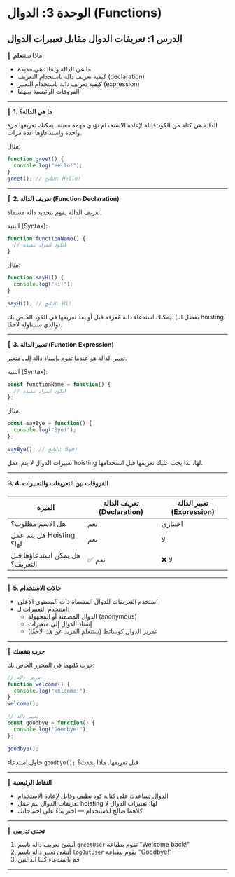 # الوحدة 3: الدوال (Functions)

## الدرس 1: تعريفات الدوال مقابل تعبيرات الدوال

🧠 **ماذا ستتعلم**
*	ما هي الدالة ولماذا هي مفيدة
*	كيفية تعريف دالة باستخدام التعريف (declaration)
*	كيفية تعريف دالة باستخدام التعبير (expression)
*	الفروقات الرئيسية بينهما

---

🔧 **1. ما هي الدالة؟**

الدالة هي كتلة من الكود قابلة لإعادة الاستخدام تؤدي مهمة معينة. يمكنك تعريفها مرة واحدة واستدعاؤها عدة مرات.

مثال:
```javascript
function greet() {
  console.log("Hello!");
}
greet(); // الناتج: Hello!
```

---

📝 **2. تعريف الدالة (Function Declaration)**

تعريف الدالة يقوم بتحديد دالة مسماة.

البنية (Syntax):
```javascript
function functionName() {
  // الكود المراد تنفيذه
}
```

مثال:
```javascript
function sayHi() {
  console.log("Hi!");
}

sayHi(); // الناتج: Hi!
```

يمكنك استدعاء دالة مُعرفة قبل أو بعد تعريفها في الكود الخاص بك. (بفضل الـ hoisting، والذي سنتناوله لاحقًا).

---

🧾 **3. تعبير الدالة (Function Expression)**

تعبير الدالة هو عندما تقوم بإسناد دالة إلى متغير.

البنية (Syntax):
```javascript
const functionName = function() {
  // الكود المراد تنفيذه
};
```

مثال:
```javascript
const sayBye = function() {
  console.log("Bye!");
};

sayBye(); // الناتج: Bye!
```

تعبيرات الدوال لا يتم عمل hoisting لها، لذا يجب عليك تعريفها قبل استخدامها.

---

🔍 **4. الفروقات بين التعريفات والتعبيرات**

| الميزة                      | تعريف الدالة (Declaration) | تعبير الدالة (Expression) |
|-----------------------------|-----------------------------|--------------------------|
| هل الاسم مطلوب؟             | نعم                         | اختياري                  |
| هل يتم عمل Hoisting لها؟     | نعم                         | لا                       |
| هل يمكن استدعاؤها قبل التعريف؟ | ✅ نعم                      | ❌ لا                    |

---

🔄 **5. حالات الاستخدام**
*	استخدم التعريفات للدوال المسماة ذات المستوى الأعلى
*	استخدم التعبيرات لـ:
	*	الدوال المضمنة أو المجهولة (anonymous)
	*	إسناد الدوال إلى متغيرات
	*	تمرير الدوال كوسائط (ستتعلم المزيد عن هذا لاحقًا)

---

🧪 **جرب بنفسك**

جرب كليهما في المحرر الخاص بك:
```javascript
// تعريف دالة
function welcome() {
  console.log("Welcome!");
}
welcome();

// تعبير دالة
const goodbye = function() {
  console.log("Goodbye!");
};

goodbye();
```
حاول استدعاء `goodbye();` قبل تعريفها. ماذا يحدث؟

---

🧠 **النقاط الرئيسية**
*	الدوال تساعدك على كتابة كود نظيف وقابل لإعادة الاستخدام
*	تعريفات الدوال يتم عمل hoisting لها؛ تعبيرات الدوال لا
*	كلاهما صالح للاستخدام — اختر بناءً على احتياجاتك

---

🧪 **تحدي تدريبي**
1.	أنشئ تعريف دالة باسم `greetUser` تقوم بطباعة "Welcome back!"
2.	أنشئ تعبير دالة باسم `logOutUser` يقوم بطباعة "Goodbye!"
3.	قم باستدعاء كلتا الدالتين

---